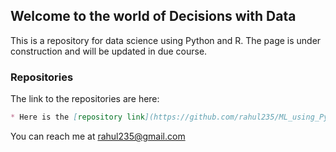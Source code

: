 ## Welcome to the world of Decisions with Data

This is a repository for data science using Python and R. The page is under construction and will be updated in due course.

### Repositories

The link to the repositories are here:

```markdown
* Here is the [repository link](https://github.com/rahul235/ML_using_Python) for ML using Python
```

You can reach me at rahul235@gmail.com
